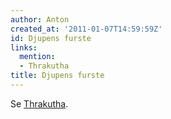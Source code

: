 ```yaml
---
author: Anton
created_at: '2011-01-07T14:59:59Z'
id: Djupens furste
links:
  mention:
  - Thrakutha
title: Djupens furste
---
```


Se [Thrakutha].

  [Thrakutha]: Thrakutha
